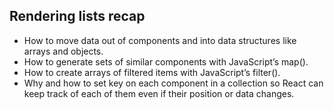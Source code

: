 <h2>Rendering lists recap</h2>


- How to move data out of components and into data structures like arrays and objects.
- How to generate sets of similar components with JavaScript’s map().
- How to create arrays of filtered items with JavaScript’s filter().
- Why and how to set key on each component in a collection so React can keep track of each of them even if their position or data changes.